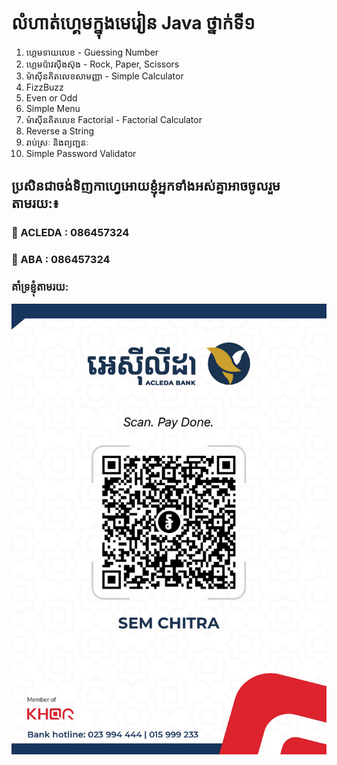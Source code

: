 # លំហាត់ហ្គេមក្នុងមេរៀន Java ថ្នាក់ទី១
1. ហ្គេមទាយលេខ - Guessing Number
2. ហ្គេមប៉ាវស៊ីងស៊ុង - Rock, Paper, Scissors
3. ម៉ាស៊ីនគិតលេខសាមញ្ញា - Simple Calculator
4. FizzBuzz
5. Even or Odd
6. Simple Menu
7. ម៉ាស៊ីនគិតលេខ Factorial - Factorial Calculator
8. Reverse a String 
9. រាប់ស្រៈ និងព្យញ្ជនៈ
10. Simple Password Validator

  ## ប្រសិនជាចង់ទិញកាហ្វេអោយខ្ញុំអ្នកទាំងអស់គ្នាអាចចូលរួមតាមរយ:៖  
  ### 🏦 ACLEDA : 086457324  
  ### 🏦 ABA    : 086457324
  
### គាំទ្រខ្ញុំតាមរយ:
<img src="https://github.com/CodingWithChitra/Java_basic_games/blob/main/resources/qrcode.png" alt="Else if Ladder" width="800"/>
   
